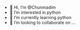 - 👋 Hi, I’m @Chunmadim
- 👀 I’m interested in python
- 🌱 I’m currently learning python
- 💞️ I’m looking to collaborate on ...

